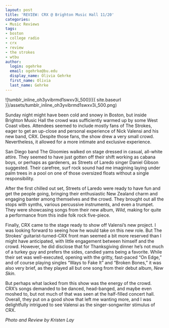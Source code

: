 ```yaml
---
layout: post
title: 'REVIEW: CRX @ Brighton Music Hall 11/20'
categories:
- Music Reviews
tags:
- boston
- college radio
- crx
- review
- the strokes
- wtbu
author:
  login: ogehrke
  email: ogehrke@bu.edu
  display_name: Olivia Gehrke
  first_name: Olivia
  last_name: Gehrke
---
```

![tumblr_inline_oh3yvibrmd1swxv3i_500]({{ site.baseurl }}/assets/tumblr_inline_oh3yvibrmd1swxv3i_500.png)

Sunday night might have been cold and snowy in Boston, but inside Brighton Music Hall the crowd was sufficiently warmed up by some West Coast vibes. Attendees seemed to include mostly fans of The Strokes, eager to get an up-close and personal experience of Nick Valensi and his new band, CRX. Despite those fans, the show drew a very small crowd. Nevertheless, it allowed for a more intimate and exclusive experience.

San Diego band The Gloomies walked on stage dressed in casual, all-white attire. They seemed to have just gotten off their shift working as cabana boys, or perhaps as gardeners, as Streets of Laredo singer Daniel Gibson suggested. Their carefree, surf rock sound had me imagining laying under palm trees in a pool on one of those oversized floats without a single responsibility.

After the first chilled out set, Streets of Laredo were ready to have fun and get the people going, bringing their enthusiastic New Zealand charm and engaging banter among themselves and the crowd. They brought out all the stops with synths, various percussive instruments, and even a trumpet. They were showcasing songs from their new album, _Wild_, making for quite a performance from this indie folk rock five-piece.

Finally, CRX came to the stage ready to show off Valensi’s new project. I was looking forward to seeing how he would take on this new role. But The Strokes’ guitarist-turned-CRX front man seemed a bit more reserved than I might have anticipated, with little engagement between himself and the crowd. However, he did disclose that for Thanksgiving dinner he’s not much of a turkey guy and prefers the sides, candied yams being a favorite. While their set was well-executed, opening with the gritty, fast-paced “On Edge,” and of course playing singles “Ways to Fake It” and “Broken Bones,” it was also very brief, as they played all but one song from their debut album, _New Skin_.

But perhaps what lacked from this show was the energy of the crowd. CRX’s songs demanded to be danced, head-banged, and maybe even moshed to, but not much of that was seen at the half-filled concert hall. Overall, they put on a good show that left me wanting more, and I was delightfully intrigued to see Valensi as the singer-songwriter stimulus of CRX.

_Photo and Review by Kristen Lay_